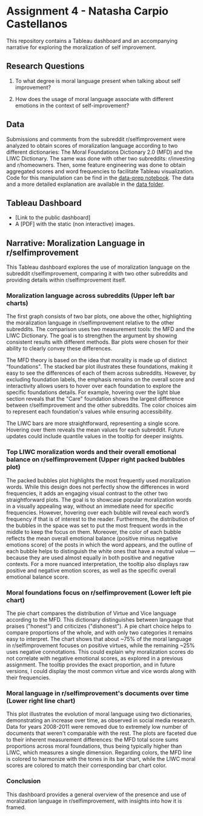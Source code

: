 # Assignment 4 - Natasha Carpio Castellanos

This repository contains a Tableau dashboard and an accompanying narrative for exploring the moralization of self improvement.

## Research Questions

1) To what degree is moral language present when talking about self improvement?

2) How does the usage of moral language associate with different emotions in the context of self-improvement?

## Data

Submissions and comments from the subreddit r/selfimprovement were analyzed to obtain scores of moralization language according to two different dictionaries: The Moral Foundations Dictionary 2.0 (MFD) and the LIWC Dictionary. The same was done with other two subreddits: r/investing and r/homeowners. Then, some feature engineering was done to obtain aggregated scores and word frequencies to facilitate Tableau visualization. Code for this manipulation can be find in the [data-prep notebook](data-prep.ipynb). The data and a more detailed explanation are available in the [data folder](data).

## Tableau Dashboard

* [Link to the public dashboard]
* A [PDF] with the static (non interactive) images.

## Narrative: Moralization Language in r/selfimprovement

This Tableau dashboard explores the use of moralization language on the subreddit r/selfimprovement, comparing it with two other subreddits and providing details within r/selfimprovement itself.

### Moralization language across subreddits (Upper left bar charts)

The first graph consists of two bar plots, one above the other, highlighting the moralization language in r/selfimprovement relative to the other subreddits. The comparison uses two measurement tools: the MFD and the LIWC Dictionary. The goal is to strengthen the argument by showing consistent results with different methods. Bar plots were chosen for their ability to clearly convey these differences.

The MFD theory is based on the idea that morality is made up of distinct “foundations". The stacked bar plot illustrates these foundations, making it easy to see the differences of each of them across subreddits. However, by excluding foundation labels, the emphasis remains on the overall score and interactivity allows users to hover over each foundation to explore the specific foundations details. For example, hovering over the light blue section reveals that the "Care" foundation shows the largest difference between r/selfimprovement and the other subreddits. The color choices aim to represent each foundation's values while ensuring accessibility.

The LIWC bars are more straightforward, representing a single score. Hovering over them reveals the mean values for each subreddit. Future updates could include quantile values in the tooltip for deeper insights.

### Top LIWC moralization words  and their overall emotional balance on r/selfimprovement (Upper right packed bubbles plot)
The packed bubbles plot highlights the most frequently used moralization words. While this design does not perfectly show the differences in word frequencies, it adds an engaging visual contrast to the other two straightforward plots. The goal is to showcase popular moralization words in a visually appealing way, without an immediate need for specific frequencies. However, hovering over each bubble will reveal each word’s frequency if that is of interest to the reader. Furthermore, the distribution of the bubbles in the space was set to put the most frequent words in the middle to keep the focus on them. Moreover, the color of each bubble reflects the mean overall emotional balance (positive minus negative emotions score) of the posts in which the word appears, and the outline of each bubble helps to distinguish the white ones that have a neutral value —because they are used almost equally in both positive and negative contexts. For a more nuanced interpretation, the tooltip also displays raw positive and negative emotion scores, as well as the specific overall emotional balance score.


### Moral foundations focus on r/selfimprovement (Lower left pie chart)
The pie chart compares the distribution of Virtue and Vice language according to the MFD. This dictionary distinguishes between language that praises ("honest") and criticizes ("dishonest"). A pie chart choice helps to compare proportions of the whole, and with only two categories it remains easy to interpret. The chart shows that about ~75% of the moral language in r/selfimprovement focuses on positive virtues, while the remaining ~25% uses negative connotations. This could explain why moralization scores do not correlate with negative emotional scores, as explored in a previous assignment. The tooltip provides the exact proportion, and in future versions, I could display the most common virtue and vice words along with their frequencies.

### Moral language in r/selfimprovement's documents over time (Lower right line chart)
This plot illustrates the evolution of moral language using two dictionaries, demonstrating an increase over time, as observed in social media research. Data for years 2008-2011 were removed due to extremely low number of documents that weren't comparable with the rest. The plots are faceted due to their inherent measurement differences: the MFD total score sums proportions across moral foundations, thus being typically higher than LIWC, which measures a single dimension. Regarding colors, the MFD line is colored to harmonize with the tones in its bar chart, while the LIWC moral scores are colored to match their corresponding bar chart color.

### Conclusion
This dashboard provides a general overview of the presence and use of moralization language in r/selfimprovement, with insights into how it is framed.
